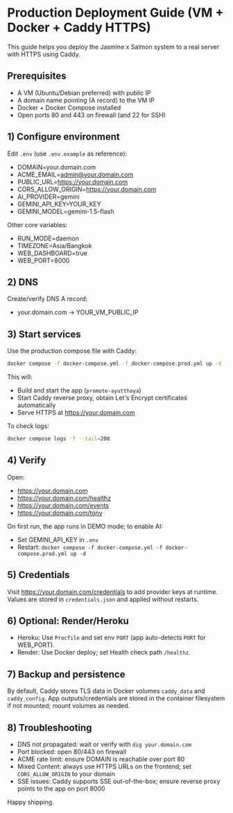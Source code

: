 # Production Deployment Guide (VM + Docker + Caddy HTTPS)

This guide helps you deploy the Jasmine x Salmon system to a real server with HTTPS using Caddy.

## Prerequisites

- A VM (Ubuntu/Debian preferred) with public IP
- A domain name pointing (A record) to the VM IP
- Docker + Docker Compose installed
- Open ports 80 and 443 on firewall (and 22 for SSH)

## 1) Configure environment

Edit `.env` (use `.env.example` as reference):

- DOMAIN=your.domain.com
- ACME_EMAIL=admin@your.domain.com
- PUBLIC_URL=https://your.domain.com
- CORS_ALLOW_ORIGIN=https://your.domain.com
- AI_PROVIDER=gemini
- GEMINI_API_KEY=YOUR_KEY
- GEMINI_MODEL=gemini-1.5-flash

Other core variables:
- RUN_MODE=daemon
- TIMEZONE=Asia/Bangkok
- WEB_DASHBOARD=true
- WEB_PORT=8000

## 2) DNS

Create/verify DNS A record:
- your.domain.com -> YOUR_VM_PUBLIC_IP

## 3) Start services

Use the production compose file with Caddy:

```bash
docker compose -f docker-compose.yml -f docker-compose.prod.yml up -d --build
```

This will:
- Build and start the app (`promote-ayutthaya`)
- Start Caddy reverse proxy, obtain Let's Encrypt certificates automatically
- Serve HTTPS at https://your.domain.com

To check logs:
```bash
docker compose logs -f --tail=200
```

## 4) Verify

Open:
- https://your.domain.com
- https://your.domain.com/healthz
- https://your.domain.com/events
- https://your.domain.com/tony

On first run, the app runs in DEMO mode; to enable AI:
- Set GEMINI_API_KEY in `.env`
- Restart: `docker compose -f docker-compose.yml -f docker-compose.prod.yml up -d`

## 5) Credentials

Visit https://your.domain.com/credentials to add provider keys at runtime. Values are stored in `credentials.json` and applied without restarts.

## 6) Optional: Render/Heroku

- Heroku: Use `Procfile` and set env `PORT` (app auto-detects `PORT` for WEB_PORT).
- Render: Use Docker deploy; set Health check path `/healthz`.

## 7) Backup and persistence

By default, Caddy stores TLS data in Docker volumes `caddy_data` and `caddy_config`.
App outputs/credentials are stored in the container filesystem if not mounted; mount volumes as needed.

## 8) Troubleshooting

- DNS not propagated: wait or verify with `dig your.domain.com`
- Port blocked: open 80/443 on firewall
- ACME rate limit: ensure DOMAIN is reachable over port 80
- Mixed Content: always use HTTPS URLs on the frontend; set `CORS_ALLOW_ORIGIN` to your domain
- SSE issues: Caddy supports SSE out-of-the-box; ensure reverse proxy points to the app on port 8000

Happy shipping.
